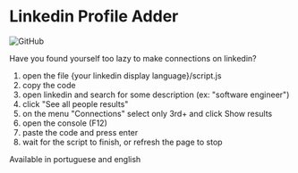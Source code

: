 # Linkedin Profile Adder

![GitHub](https://img.shields.io/github/license/thomasluizon/linkedin-profile-adder)

Have you found yourself too lazy to make connections on linkedin?

1. open the file {your linkedin display language}/script.js
2. copy the code
3. open linkedin and search for some description (ex: "software engineer")
4. click "See all people results"
5. on the menu "Connections" select only 3rd+ and click Show results
6. open the console (F12)
7. paste the code and press enter
8. wait for the script to finish, or refresh the page to stop

Available in portuguese and english
